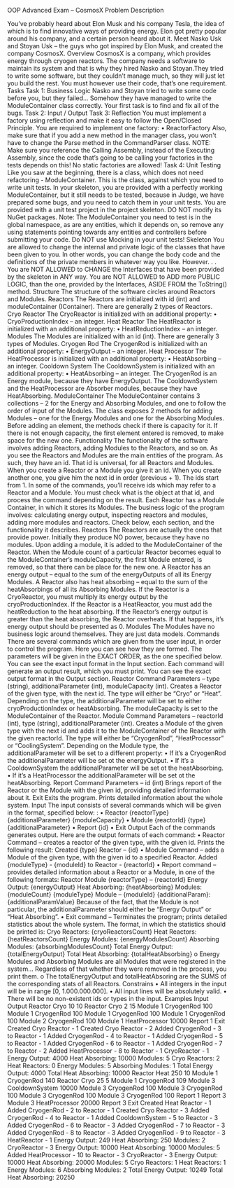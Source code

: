 OOP Advanced Exam – CosmosX
Problem Description

You’ve probably heard about Elon Musk and his company Tesla, the idea of which is to find innovative ways of providing energy. Elon got pretty popular around his company, and a certain person heard about it. Meet Nasko Usk and Stoyan Usk – the guys who got inspired by Elon Musk, and created the company CosmosX. 
Overview
CosmosX is a company, which provides energy through cryogen reactors. The company needs a software to maintain its system and that is why they hired Nasko and Stoyаn.They tried to write some software, but they couldn’t manage much, so they will just let you build the rest. You must however use their code, that’s one requirement. 
Tasks
Task 1: Business Logic
Nasko and Stoyan tried to write some code before you, but they failed… Somehow they have managed to write the ModuleContainer class correctly. 
Your first task is to find and fix all of the bugs.
Task 2: Input / Output
Task 3: Reflection
You must implement а factory using reflection and make it easy to follow the Open/Closed Principle. You are required to implement one factory:
•	ReactorFactory
Also, make sure that if you add a new method in the manager class, you won't have to change the Parse method in the CommandParser class.
NOTE: Make sure you reference the Calling Assembly, instead of the Executing Assembly, since the code that’s going to be calling your factories in the tests depends on this!
No static factories are allowed!
Task 4: Unit Testing
Like you saw at the beginning, there is а class, which does not need refactoring - ModuleContainer. This is the class, against which you need to write unit tests. In your skeleton, you are provided with a perfectly working ModuleContainer, but it still needs to be tested, because in Judge, we have prepared some bugs, and you need to catch them in your unit tests.
You are provided with a unit test project in the project skeleton. DO NOT modify its NuGet packages.
Note: The ModuleContainer you need to test is in the global namespace, as are any entities, which it depends on, so remove any using statements pointing towards any entities and controllers before submitting your code.
Do NOT use Mocking in your unit tests!
Skeleton
You are allowed to change the internal and private logic of the classes that have been given to you. 
In other words, you can change the body code and the definitions of the private members in whatever 
way you like. 
However. . .
You are NOT ALLOWED to CHANGE the Interfaces that have been provided by the skeleton in ANY way. 
You are NOT ALLOWED to ADD more PUBLIC LOGIC, than the one, provided by the Interfaces, ASIDE FROM the ToString() method.
Structure
The structure of the software circles around Reactors and Modules.
Reactors
The Reactors are initialized with id (int) and moduleContainer (IContainer). 
There are generally 2 types of Reactors.
Cryo Reactor
The CryoReactor is initialized with an additional property:
•	CryoProductionIndex – an integer.
Heat Reactor
The HeatReactor is initialized with an additional property:
•	HeatReductionIndex – an integer.
Modules
The Modules are initialized with an id (int).
There are generally 3 types of Modules.
Cryogen Rod
The CryogenRod is initialized with an additional property:
•	EnergyOutput – an integer.
Heat Processor
The HeatProcessor is initialized with an additional property:
•	HeatAbsorbing – an integer.
Cooldown System
The CooldownSystem is initialized with an additional property:
•	HeatAbsorbing – an integer.
The CryogenRod is an Energy module, because they have EnergyOutput.
The CooldownSystem and the HeatProcessor are Absorber modules, because they have HeatAbsorbing.
ModuleContainer
The ModuleContainer contains 3 collections – 2 for the Energy and Absorbing Modules, and one to follow the order of input of the Modules. 
The class exposes 2 methods for adding Modules – one for the Energy Modules and one for the Absorbing Modules.
Before adding an element, the methods check if there is capacity for it. If there is not enough capacity, the first element entered is removed, to make space for the new one.
Functionality
The functionality of the software involves adding Reactors, adding Modules to the Reactors, and so on. As you see the Reactors and Modules are the main entities of the program. As such, they have an id. That id is universal, for all Reactors and Modules. When you create a Reactor or a Module you give it an id. When you create another one, you give him the next id in order (previous + 1). The ids start from 1.
In some of the commands, you’ll receive ids which may refer to a Reactor and a Module. You must check what is the object at that id, and process the command depending on the result.
Each Reactor has a Module Container, in which it stores its Modules. 
The business logic of the program involves: calculating energy output, inspecting reactors and modules, adding more modules and reactors.
Check below, each section, and the functionality it describes.
Reactors
The Reactors are actually the ones that provide power. Initially they produce NO power, because they have no modules. Upon adding a module, it is added to the ModuleContainer of the Reactor.
When the Module count of a particular Reactor becomes equal to the ModuleContainer’s  moduleCapacity, the first Module entered, is removed, so that there can be place for the new one.
A Reactor has an energy output – equal to the sum of the energyOutputs of all its Energy Modules.
A Reactor also has heat absorbing – equal to the sum of the heatAbsorbings of all its Absorbing Modules.
If the Reactor is a CryoReactor, you must multiply its energy output by the cryoProductionIndex.
If the Reactor is a HeatReactor, you must add the heatReduction to the heat absorbing.
If the Reactor’s energy output is greater than the heat absorbing, the Reactor overheats. If that happens, it’s energy output should be presented as 0.
Modules
The Modules have no business logic around themselves. They are just data models.
Commands
There are several commands which are given from the user input, in order to control the program. 
Here you can see how they are formed. 
The parameters will be given in the EXACT ORDER, as the one specified below. 
You can see the exact input format in the Input section.
Each command will generate an output result, which you must print.
You can see the exact output format in the Output section.
Reactor Command
Parameters – type (string), additionalParameter (int), moduleCapacity (int).
Creates a Reactor of the given type, with the next id. 
The type will either be “Cryo” or “Heat”.
Depending on the type, the additionalParameter will be set to either cryoProductionIndex or heatAbsorbing.
The moduleCapacity is set to the ModuleContainer of the Reactor.
Module Command
Parameters – reactorId (int), type (string), additionalParameter (int).
Creates a Module of the given type with the next id and adds it to the ModuleContainer of the Reactor with the given reactorId.
The type will either be “CryogenRod”, “HeatProcessor” or “CoolingSystem”.
Depending on the Module type, the additionalParameter will be set to a different property:
•	If it’s a CryogenRod the additionalParameter will be set ot the energyOutput.
•	If it’s a CooldownSystem the additionalParameter will be set ot the heatAbsorbing.
•	If it’s a HeatProcessor the additionalParameter will be set ot the heatAbsorbing.
Report Command
Parameters – id (int)
Brings report of the Reactor or the Module with the given id, providing detailed information about it.
Exit
Exits the program. Prints detailed information about the whole system.
Input
The input consists of several commands which will be given in the format, specified below:	:
•	Reactor {reactorType} {additionalParameter} {moduleCapacity}
•	Module {reactorId} {type} {additionalParameter}
•	Report {id}
•	Exit
Output
Each of the commands generates output. Here are the output formats of each command:
•	Reactor Command – creates a reactor of the given type, with the given id. Prints the following result:
Created {type} Reactor – {id}
•	Module Command – adds a Module of the given type, with the given id to a specified Reactor.
Added {moduleType} - {moduleId} to Reactor - {reactorId}
•	Report command – provides detailed information about a Reactor or a Module, in one of the following formats:
Reactor	Module
{reactorType} – {reactorId}
Energy Output: {energyOutput}
Heat Absorbing: {heatAbsorbing}
Modules: {moduleCount}	{moduleType} Module – {moduleId}
{additionalParam}: {additionalParamValue}
Because of the fact, that the Module is not particular, the additionalParameter should either be “Energy Output” or “Heat Absorbing”.
•	Exit command – Terminates the program; prints detailed statistics about the whole system. The format, in which the statistics should be printed is:
Cryo Reactors: {cryoReactorsCount}
Heat Reactors: {heatReactorsCount}
Energy Modules: {energyModulesCount}
Absorbing Modules: {absorbingModulesCount}
Total Energy Output: {totalEnergyOutput}
Total Heat Absorbing: {totalHeatAbsorbing}
o	Energy Modules and Absorbing Modules are all Modules that were registered in the system… Regardless of that whether they were removed in the process, you print them.
o	The totalEnergyOutput and totalHeatAbsoring are the SUMS of the corresponding stats of all Reactors.
Constrains
•	All integers in the input will be in range [0, 1.000.000.000].
•	All input lines will be absolutely valid.
•	There will be no non-existent ids or types in the input.
Examples
Input	Output
Reactor Cryo 10 10
Reactor Cryo 2 15
Module 1 CryogenRod 100
Module 1 CryogenRod 100
Module 1 CryogenRod 100
Module 1 CryogenRod 100
Module 2 CryogenRod 100
Module 1 HeatProcessor 10000
Report 1
Exit
	Created Cryo Reactor - 1
Created Cryo Reactor - 2
Added CryogenRod - 3 to Reactor - 1
Added CryogenRod - 4 to Reactor - 1
Added CryogenRod - 5 to Reactor - 1
Added CryogenRod - 6 to Reactor - 1
Added CryogenRod - 7 to Reactor - 2
Added HeatProcessor - 8 to Reactor - 1
CryoReactor - 1
Energy Output: 4000
Heat Absorbing: 10000
Modules: 5
Cryo Reactors: 2
Heat Reactors: 0
Energy Modules: 5
Absorbing Modules: 1
Total Energy Output: 4000
Total Heat Absorbing: 10000
Reactor Heat 250 10
Module 1 CryogenRod 140
Reactor Cryo 25 5
Module 1 CryogenRod 109
Module 3 CooldownSystem 10000
Module 3 CryogenRod 100
Module 3 CryogenRod 100
Module 3 CryogenRod 100
Module 3 CryogenRod 100
Report 1
Report 3
Module 3 HeatProcessor 20000
Report 3
Exit	Created Heat Reactor - 1
Added CryogenRod - 2 to Reactor - 1
Created Cryo Reactor - 3
Added CryogenRod - 4 to Reactor - 1
Added CooldownSystem - 5 to Reactor - 3
Added CryogenRod - 6 to Reactor - 3
Added CryogenRod - 7 to Reactor - 3
Added CryogenRod - 8 to Reactor - 3
Added CryogenRod - 9 to Reactor - 3
HeatReactor - 1
Energy Output: 249
Heat Absorbing: 250
Modules: 2
CryoReactor - 3
Energy Output: 10000
Heat Absorbing: 10000
Modules: 5
Added HeatProcessor - 10 to Reactor - 3
CryoReactor - 3
Energy Output: 10000
Heat Absorbing: 20000
Modules: 5
Cryo Reactors: 1
Heat Reactors: 1
Energy Modules: 6
Absorbing Modules: 2
Total Energy Output: 10249
Total Heat Absorbing: 20250
 

